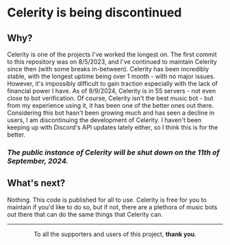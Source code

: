 # Celerity is being discontinued

## Why?

Celerity is one of the projects I've worked the longest on. The first commit to this repository was on 8/5/2023, and I've continued to maintain Celerity since then (with some breaks in-between). 
Celerity has been incredibly stable, with the longest uptime being over 1 month - with no major issues. However, it's impossibly difficult to gain traction especially with the lack of financial power I have. 
As of 9/9/2024, Celerity is in 55 servers - not even close to bot verification. Of course, Celerity isn't the best music bot - but from my experience using it, it has been one of the better ones out there. 
Considering this bot hasn't been growing much and has seen a decline in users, I am discontinuing the development of Celerity. I haven't been keeping up with Discord's API updates lately either, so I think this is for the better.  

### *The public instance of Celerity will be shut down on the 11th of September, 2024.*

## What's next?

Nothing. This code is published for all to use. Celerity is free for you to maintain if you'd like to do so, but if not, there are a plethora of music bots out there that can do the same things that Celerity can.

---

<p align="center">
    To all the supporters and users of this project, <b>thank you</b>.
</p>
